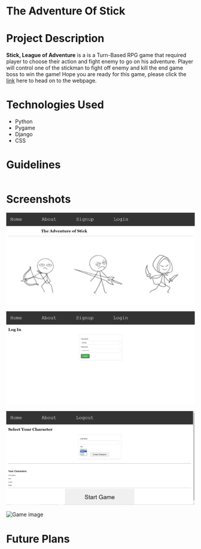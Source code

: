# The Adventure Of Stick

# Project Description
**Stick, League of Adventure** is a is a Turn-Based RPG game that required player to choose their action and fight enemy to go on his adventure. Player will control one of the stickman to fight off enemy and kill the end game boss to win the game! Hope you are ready for this game, please click the [link]() here to head on to the webpage.

# Technologies Used

* Python
* Pygame
* Django
* CSS

# Guidelines

```python

```

# Screenshots

![Homepage image](/main_app/public/home.png)

![Login image](/main_app/public/login.png)

![Start image](/main_app/public/start.png)

![Game image](/main_app/public/)

# Future Plans




